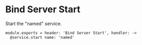 
# Bind Server Start

Start the "named" service.

    module.exports = header: 'Bind Server Start', handler: ->
      @service.start name: 'named'
